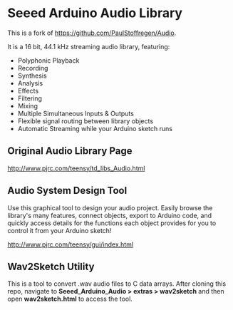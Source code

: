# Seeed Arduino Audio Library

This is a fork of https://github.com/PaulStoffregen/Audio.

It is a 16 bit, 44.1 kHz streaming audio library, featuring:

- Polyphonic Playback
- Recording
- Synthesis
- Analysis
- Effects
- Filtering
- Mixing
- Multiple Simultaneous Inputs & Outputs
- Flexible signal routing between library objects
- Automatic Streaming while your Arduino sketch runs

## Original Audio Library Page

http://www.pjrc.com/teensy/td_libs_Audio.html


## Audio System Design Tool

Use this graphical tool to design your audio project.  Easily browse the library's many features, connect objects, export to Arduino code, and quickly access details for the functions each object provides for you to control it from your Arduino sketch!

http://www.pjrc.com/teensy/gui/index.html

## Wav2Sketch Utility

This is a tool to convert .wav audio files to C data arrays. After cloning this repo, navigate to **Seeed_Arduino_Audio > extras > wav2sketch** and then open **wav2sketch.html** to access the tool.







